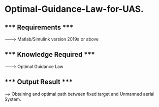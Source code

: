 # Optimal-Guidance-Law-for-UAS.

*** Requirements ***
--------------------------------------
---> Matlab/Simulink version 2019a or above

*** Knowledge Required ***
--------------------------------------
---> Optimal Guidance Law

*** Output Result ***
--------------------------------------
--> Obtaining and optimal path between fixed target and Unmanned aerial System.


